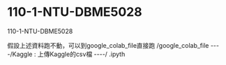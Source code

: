 # 110-1-NTU-DBME5028
110-1-NTU-DBME5028


假設上述資料跑不動，可以到google_colab_file直接跑
/google_colab_file
----/Kaggle : 上傳Kaggle的csv檔
----/ .ipyth 
